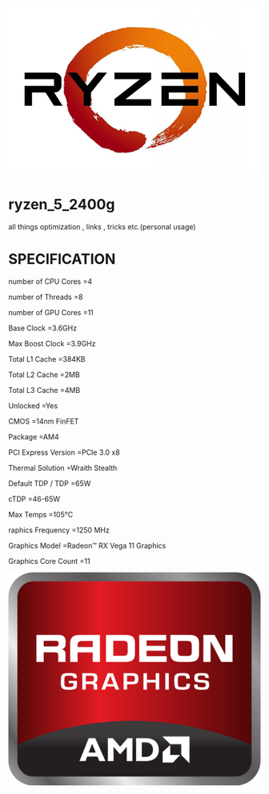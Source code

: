 ![Ryzen 5 2400G](https://github.com/kelvinvirani/ryzen_5_2400g/blob/master/photos/AMD-Ryzen-Logo.png)
# **ryzen_5_2400g**
all things optimization , links , tricks etc.(personal usage)

# SPECIFICATION
number of CPU Cores
=4

number of Threads
=8

number of GPU Cores
=11

Base Clock
=3.6GHz

Max Boost Clock
=3.9GHz

Total L1 Cache
=384KB

Total L2 Cache
=2MB

Total L3 Cache
=4MB

Unlocked
=Yes

CMOS
=14nm FinFET

Package
=AM4

PCI Express Version
=PCIe 3.0 x8

Thermal Solution
=Wraith Stealth

Default TDP / TDP
=65W

cTDP
=46-65W

Max Temps
=105°C

raphics Frequency
=1250 MHz

Graphics Model
=Radeon™ RX Vega 11 Graphics

Graphics Core Count
=11



![AMD](https://github.com/kelvinvirani/ryzen_5_2400g/blob/master/photos/1213px-AMD_Radeon_logo.svg.png)
